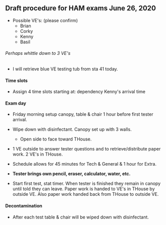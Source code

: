 ## Draft procedure for HAM exams June 26, 2020

* Possible VE's: (please confirm)
  * Brian
  *  Corky
  * Kenny
  *  Basil

###### Perhaps whittle down to 3 VE's

  * I will retrieve blue VE testing tub from sta 41 today.

#### Time slots
* Assign 4 time slots starting at: dependency Kenny's arrival time

#### Exam day
* Friday morning setup canopy, table & chair 1 hour before first tester
arrival.
* Wipe down with disinfectant. Canopy set up with 3 walls.
  * Open side to face toward THouse.

* 1 VE outside to answer tester questions and to retrieve/distribute paper
work. 2 VE's in THouse.

* Schedule allows for 45 minutes for Tech & General & 1 hour for Extra.

* **Tester brings own pencil, eraser, calculator, water, etc.**

* Start first test, stat timer. When tester is finished they remain in
canopy until told they can leave. Paper work is handed to VE's in THouse
by outside VE. Also paper work handed back from THouse to outside VE.

#### Decontamination
* After each test table & chair will be wiped down with disinfectant.

